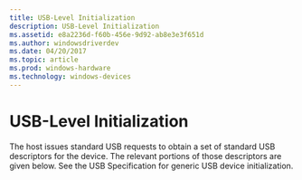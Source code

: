 ```yaml
---
title: USB-Level Initialization
description: USB-Level Initialization
ms.assetid: e8a2236d-f60b-456e-9d92-ab8e3e3f651d
ms.author: windowsdriverdev
ms.date: 04/20/2017
ms.topic: article
ms.prod: windows-hardware
ms.technology: windows-devices
---
```


# USB-Level Initialization





The host issues standard USB requests to obtain a set of standard USB descriptors for the device. The relevant portions of those descriptors are given below. See the USB Specification for generic USB device initialization.

 

 






